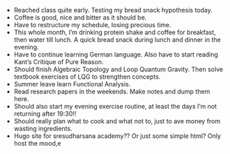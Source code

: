 - Reached class quite early. Testing my bread snack hypothesis today.
- Coffee is good, nice and bitter as it should be.
- Have to restructure my schedule, losing precious time.
- This whole month, I’m drinking protein shake and coffee for breakfast, then water till lunch. A quick bread snack during lunch and dinner in the evening.
- Have to continue learning German language. Also have to start reading Kant’s Critique of Pure Reason.
- Should finish Algebraic Topology and Loop Quantum Gravity. Then solve textbook exercises of LQG to strengthen concepts.
- Summer leave learn Functional Analysis.
- Read research papers in the weekends. Make notes and dump them here.
- Should also start my evening exercise routine, at least the days I’m not returning after 19:30!!
- Should really plan what to cook and what not to, just to ave money from wasting ingredients.
- Hugo site for sresudharsana academy?? Or just some simple html? Only host the mood,e